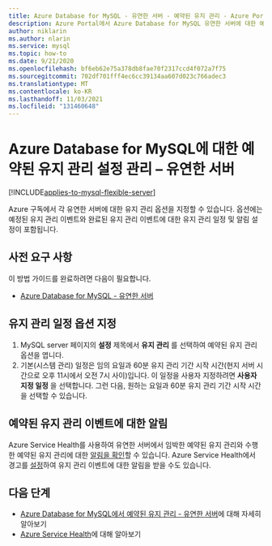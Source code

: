 ```yaml
---
title: Azure Database for MySQL - 유연한 서버 - 예약된 유지 관리 - Azure Portal
description: Azure Portal에서 Azure Database for MySQL 유연한 서버에 대한 예약된 유지 관리 설정을 구성하는 방법에 대해 알아봅니다.
author: niklarin
ms.author: nlarin
ms.service: mysql
ms.topic: how-to
ms.date: 9/21/2020
ms.openlocfilehash: bf6eb62e75a378db8fae70f2317ccd4f072a7f75
ms.sourcegitcommit: 702df701fff4ec6cc39134aa607d023c766adec3
ms.translationtype: MT
ms.contentlocale: ko-KR
ms.lasthandoff: 11/03/2021
ms.locfileid: "131460648"
---
```

# <a name="manage-scheduled-maintenance-settings-for-azure-database-for-mysql--flexible-server"></a>Azure Database for MySQL에 대한 예약된 유지 관리 설정 관리 – 유연한 서버

[!INCLUDE[applies-to-mysql-flexible-server](../includes/applies-to-mysql-flexible-server.md)]


Azure 구독에서 각 유연한 서버에 대한 유지 관리 옵션을 지정할 수 있습니다. 옵션에는 예정된 유지 관리 이벤트와 완료된 유지 관리 이벤트에 대한 유지 관리 일정 및 알림 설정이 포함됩니다.

## <a name="prerequisites"></a>사전 요구 사항

이 방법 가이드를 완료하려면 다음이 필요합니다.

- [Azure Database for MySQL - 유연한 서버](quickstart-create-server-portal.md)

## <a name="specify-maintenance-schedule-options"></a>유지 관리 일정 옵션 지정

1. MySQL server 페이지의 **설정** 제목에서 **유지 관리** 를 선택하여 예약된 유지 관리 옵션을 엽니다.
2. 기본(시스템 관리) 일정은 임의 요일과 60분 유지 관리 기간 시작 시간(현지 서버 시간으로 오후 11시에서 오전 7시 사이)입니다. 이 일정을 사용자 지정하려면 **사용자 지정 일정** 을 선택합니다. 그런 다음, 원하는 요일과 60분 유지 관리 기간 시작 시간을 선택할 수 있습니다.

## <a name="notifications-about-scheduled-maintenance-events"></a>예약된 유지 관리 이벤트에 대한 알림

Azure Service Health를 사용하여 유연한 서버에서 임박한 예약된 유지 관리와 수행한 예약된 유지 관리에 대한 [알림을 확인](../../service-health/service-notifications.md)할 수 있습니다. Azure Service Health에서 경고를 [설정](../../service-health/resource-health-alert-monitor-guide.md)하여 유지 관리 이벤트에 대한 알림을 받을 수도 있습니다.

## <a name="next-steps"></a>다음 단계

* [Azure Database for MySQL에서 예약된 유지 관리 - 유연한 서버](concepts-maintenance.md)에 대해 자세히 알아보기
* [Azure Service Health](../../service-health/overview.md)에 대해 알아보기

